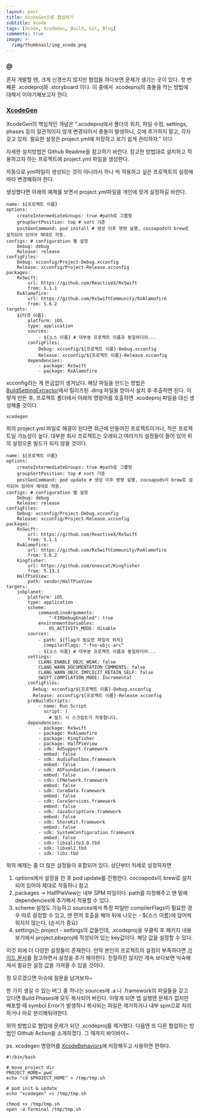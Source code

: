 ```yaml
---
layout: post
title: XcodeGen으로 협업하기
subtitle: Xcode
tags: [Xcode, XcodeGen, Build, Git, Blog]
comments: true
image: >-
  /img/thumbnail/img_xcode.png
---
```


### @
혼자 개발할 땐, 크게 신경쓰지 않지만 협업을 하다보면 문제가 생기는 곳이 있다. 첫 번째론 .xcodeproj와 .storyboard 이다. 이 중에서 .xcodeproj의 충돌을 막는 방법에 대해서 이야기해보고자 한다.

### [XcodeGen](https://github.com/yonaskolb/XcodeGen)

XcodeGen의 핵심적인 개념은 ".xcodeproj에서 폴더의 위치, 파일 수정, settings, phases 등이 일관적이지 않게 변경되어서 충돌이 발생하니, 깃에 추가하지 말고, 각자 갖고 있자. 필요한 설정은 project.yml에 저장하고 보기 쉽게 관리하자." 이다.


자세한 설치방법은 Github Readme을 참고하기 바란다.
참고한 방법대로 설치하고 적용하고자 하는 프로젝트에 project.yml 파일을 생성한다.

자동으로 yml파일이 생성되는 것이 아니라서 하나 씩 적용하고 싶은 프로젝트의 설정에 따라 변경해줘야 한다.

생성했다면 아래의 예제를 보면서 project.yml파일을 개인에 맞게 설정하길 바란다.
~~~
name: ${프로젝트 이름}
options:
    createIntermediateGroups: true #path로 그룹핑
    groupSortPosition: top # sort 기준
    postGenCommand: pod install # 생성 이후 명령 실행, cocoapods이 brew로 설치되어 있어야 제대로 작동.
configs: # configuration 별 설정
    Debug: debug
    Release: release
configFiles:
    Debug: xcconfig/Project-Debug.xcconfig
    Release: xcconfig/Project-Release.xcconfig
packages:
    RxSwift:
        url: https://github.com/ReactiveX/RxSwift
        from: 5.1.1
    RxAlamofire:
        url: https://github.com/RxSwiftCommunity/RxAlamofire
        from: 5.6.2
targets:
    ${타겟 이름}:
        platform: iOS
        type: application
        sources:
            - ${소스 이름} # 대부분 프로젝트 이름과 동일하더라...
        configFiles:
            Debug: xcconfig/${프로젝트 이름}-Debug.xcconfig
            Release: xcconfig/${프로젝트 이름}-Release.xcconfig
        dependencies:
            - package: RxSwift
            - package: RxAlamofire
~~~

xcconfig라는 게 뜬금없이 생겨났다. 해당 파일을 만드는 방법은 [BuildSettingExtractor](https://github.com/dempseyatgithub/BuildSettingExtractor)에서 릴리즈된 .dmg 파일을 받아서 설치 후 추출하면 된다.
이렇게 만든 후, 프로젝트 폴더에서 아래의 명령어를 호출하면 .xcodeproj 파일을 대신 생성해줄 것이다.
~~~
xcodegen
~~~

위의 project.yml 파일로 해결이 된다면 최근에 만들어진 프로젝트이거나, 작은 프로젝트일 가능성이 높다. 대부분 회사 프로젝트는 오래되고 여러가지 설정들이 들어 있어 위의 설정으론 빌드가 되지 않을 것이다.

~~~
name: ${프로젝트 이름}
options:
    createIntermediateGroups: true #path로 그룹핑
    groupSortPosition: top # sort 기준
    postGenCommand: pod update # 생성 이후 명령 실행, cocoapods이 brew로 설치되어 있어야 제대로 작동.
configs: # configuration 별 설정
    Debug: debug
    Release: release
configFiles:
    Debug: xcconfig/Project-Debug.xcconfig
    Release: xcconfig/Project-Release.xcconfig
packages:
    RxSwift:
        url: https://github.com/ReactiveX/RxSwift
        from: 5.1.1
    RxAlamofire:
        url: https://github.com/RxSwiftCommunity/RxAlamofire
        from: 5.6.2
    Kingfisher:
        url: https://github.com/onevcat/Kingfisher
        from: 5.13.1
    HalfPieView:
        path: vendor/HalfPieView
targets:
    jobplanet:
        platform: iOS
        type: application
        scheme:
            commandLineArguments:
                "-FIRDebugEnabled": true
            environmentVariables:
                OS_ACTIVITY_MODE: disable
        sources:
            - path: ${flag가 필요한 파일의 위치}
              compilerFlags: "-fno-objc-arc"
            - ${소스 이름} # 대부분 프로젝트 이름과 동일하더라...
        settings:
            CLANG_ENABLE_OBJC_WEAK: false
            CLANG_WARN_DOCUMENTATION_COMMENTS: false
            CLANG_WARN_OBJC_IMPLICIT_RETAIN_SELF: false
            SWIFT_COMPILATION_MODE: Incremental
        configFiles:
          Debug: xcconfig/${프로젝트 이름}-Debug.xcconfig
          Release: xcconfig/${프로젝트 이름}-Release.xcconfig
        preBuildScripts:
            - name: Run Script
              script: |
                # 빌드 시 스크립트가 작동합니다.
        dependencies:
            - package: RxSwift
            - package: RxAlamofire
            - package: Kingfisher
            - package: HalfPieView
            - sdk: AdSupport.framework
              embed: false
            - sdk: AudioToolbox.framework
              embed: false
            - sdk: AVFoundation.framework
              embed: false
            - sdk: CFNetwork.framework
              embed: false
            - sdk: CoreData.framework
              embed: false
            - sdk: CoreServices.framework
              embed: false
            - sdk: JavaScriptCore.framework
              embed: false
            - sdk: StoreKit.framework
              embed: false
            - sdk: SystemConfiguration.framework
              embed: false
            - sdk: libsqlite3.0.tbd
            - sdk: libxml2.tbd
            - sdk: libz.tbd
~~~


위의 예제는 좀 더 많은 설정들이 포함되어 있다. 상단부터 차례로 설정하자면
1. options에서 설정을 한 후 pod update를 진행한다. cocoapods이 brew로 설치되어 있어야 제대로 작동하니 참고
2. packages -> HalfPieView는 내부 SPM 파일이다. path를 지정해주고 맨 밑에 dependencies에 추가해서 적용할 수 있다.
3. scheme 설정도 가능하고 sources에서 특정 파일만 compilerFlags이 필요한 경우 따로 설정할 수 있고, 맨 먼저 호출을 해야 뒤에 나오는 - ${소스 이름}에 덮어씌워지지 않는다. (순서가 중요)
4. settings는 project - settings의 값들인데, .xcodeproj을 우클릭 후 패키지 내용보기에서 project.pbxproj에 작성되어 있는 key값이다. 해당 값을 설정할 수 있다.

이것 외에 더 다양한 설정들이 존재한다. 만약 본인의 프로젝트의 설정이 부족하다면 [가이드 문서](https://github.com/yonaskolb/XcodeGen/blob/master/Docs/ProjectSpec.md)를 참고하면서 설정을 추가 해야한다.
친절하진 않지만 계속 보다보면 익숙해져서 필요한 설정 값을 가져올 수 있을 것이다.

정 모르겠으면 이슈에 질문을 남겨보자~

한 가지 생길 수 있는 버그 중 하나는 sources에 .a 나 .framework의 파일들을 갖고 있다면 Build Phases에 모두 복사되어 버린다. 이렇게 되면 앱 실행엔 문제가 없지만 배포할 때 symbol Error가 발생하니 복사되는 파일은 제거하거나 내부 spm으로 처리하거나 따로 분리해둬야한다.

위의 방법으로 협업에 문제가 되던 .xcodeproj를 제거했다. 다음엔 또 다른 협업하는 방법인 Github Action을 소개하겠다. 그 때까지 바이바이~




ps. xcodegen 명령어를 [XcodeBehaviors](https://bugkingk.github.io/2019-08-16-post-7/)에 저장해두고 사용하면 편하다.
~~~
#!/bin/bash

# move project dir
PROJECT_HOME=`pwd`
echo "cd $PROJECT_HOME" > /tmp/tmp.sh

# pod init & update
echo "xcodegen" >> /tmp/tmp.sh

chmod +x /tmp/tmp.sh
open -a Terminal /tmp/tmp.sh
~~~
